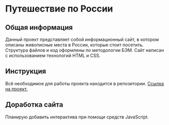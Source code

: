 # Путешествие по России


## Общая информация

Данный проект представляет собой информационный сайт, в котором описаны живописные места в России, которые стоит посетить.
Структура файлов и код оформлены по методологии БЭМ. Сайт написан с использованием технологий HTML и CSS. 


## Инструкция

Всё необходимое для работы проекта находится в репозитории. [Ссылка на проект.](https://all-fatherodin.github.io/russian-travel/) 


## Доработка сайта

Планирую добавить интерактива при помощи средств JavaScript.
